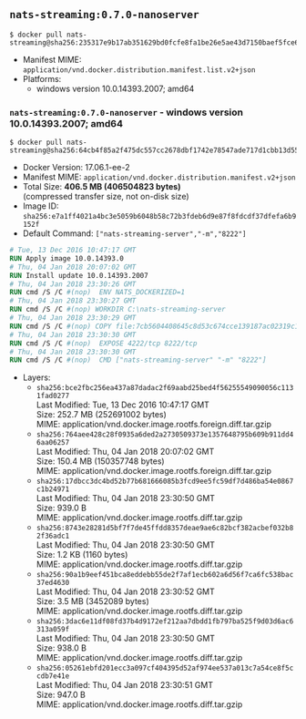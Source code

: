 ## `nats-streaming:0.7.0-nanoserver`

```console
$ docker pull nats-streaming@sha256:235317e9b17ab351629bd0fcfe8fa1be26e5ae43d7150baef5fce6b1b988f29e
```

-	Manifest MIME: `application/vnd.docker.distribution.manifest.list.v2+json`
-	Platforms:
	-	windows version 10.0.14393.2007; amd64

### `nats-streaming:0.7.0-nanoserver` - windows version 10.0.14393.2007; amd64

```console
$ docker pull nats-streaming@sha256:64cb4f85a2f475dc557cc2678dbf1742e78547ade717d1cbb13d55efdd255774
```

-	Docker Version: 17.06.1-ee-2
-	Manifest MIME: `application/vnd.docker.distribution.manifest.v2+json`
-	Total Size: **406.5 MB (406504823 bytes)**  
	(compressed transfer size, not on-disk size)
-	Image ID: `sha256:e7a1ff4021a4bc3e5059b6048b58c72b3fdeb6d9e87f8fdcdf37dfefa6b9152f`
-	Default Command: `["nats-streaming-server","-m","8222"]`

```dockerfile
# Tue, 13 Dec 2016 10:47:17 GMT
RUN Apply image 10.0.14393.0
# Thu, 04 Jan 2018 20:07:02 GMT
RUN Install update 10.0.14393.2007
# Thu, 04 Jan 2018 23:30:26 GMT
RUN cmd /S /C #(nop)  ENV NATS_DOCKERIZED=1
# Thu, 04 Jan 2018 23:30:27 GMT
RUN cmd /S /C #(nop) WORKDIR C:\nats-streaming-server
# Thu, 04 Jan 2018 23:30:29 GMT
RUN cmd /S /C #(nop) COPY file:7cb5604408645c8d53c674cce139187ac02319c1f621bdbdf9aa64bce09f7c43 in nats-streaming-server.exe 
# Thu, 04 Jan 2018 23:30:30 GMT
RUN cmd /S /C #(nop)  EXPOSE 4222/tcp 8222/tcp
# Thu, 04 Jan 2018 23:30:30 GMT
RUN cmd /S /C #(nop)  CMD ["nats-streaming-server" "-m" "8222"]
```

-	Layers:
	-	`sha256:bce2fbc256ea437a87dadac2f69aabd25bed4f56255549090056c1131fad0277`  
		Last Modified: Tue, 13 Dec 2016 10:47:17 GMT  
		Size: 252.7 MB (252691002 bytes)  
		MIME: application/vnd.docker.image.rootfs.foreign.diff.tar.gzip
	-	`sha256:764aee428c28f0935a6ded2a2730509373e1357648795b609b911dd46aa06257`  
		Last Modified: Thu, 04 Jan 2018 20:07:02 GMT  
		Size: 150.4 MB (150357748 bytes)  
		MIME: application/vnd.docker.image.rootfs.foreign.diff.tar.gzip
	-	`sha256:17dbcc3dc4bd52b77b681666085b3fcd9ee5fc59df7d486ba54e0867c1b24971`  
		Last Modified: Thu, 04 Jan 2018 23:30:50 GMT  
		Size: 939.0 B  
		MIME: application/vnd.docker.image.rootfs.diff.tar.gzip
	-	`sha256:8743e28281d5bf7f7de45ffdd8357deae9ae6c82bcf382acbef032b82f36adc1`  
		Last Modified: Thu, 04 Jan 2018 23:30:50 GMT  
		Size: 1.2 KB (1160 bytes)  
		MIME: application/vnd.docker.image.rootfs.diff.tar.gzip
	-	`sha256:90a1b9eef451bca8eddebb55de2f7af1ecb602a6d56f7ca6fc538bac37ed4630`  
		Last Modified: Thu, 04 Jan 2018 23:30:52 GMT  
		Size: 3.5 MB (3452089 bytes)  
		MIME: application/vnd.docker.image.rootfs.diff.tar.gzip
	-	`sha256:3dac6e11df08fd37b4d9172ef212aa7dbdd1fb797ba525f9d03d6ac6313a059f`  
		Last Modified: Thu, 04 Jan 2018 23:30:50 GMT  
		Size: 938.0 B  
		MIME: application/vnd.docker.image.rootfs.diff.tar.gzip
	-	`sha256:05261ebfd201ecc3a097cf404395d52af974ee537a013c7a54ce8f5ccdb7e41e`  
		Last Modified: Thu, 04 Jan 2018 23:30:51 GMT  
		Size: 947.0 B  
		MIME: application/vnd.docker.image.rootfs.diff.tar.gzip
